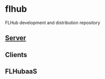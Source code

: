 # flhub
FLHub development and distribution repository

## [Server](https://github.com/cnu-dnlab/flhub/tree/main/server)

## Clients

## FLHubaaS
